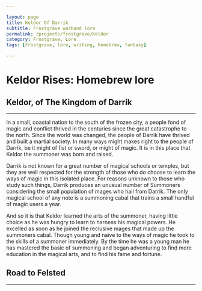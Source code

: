 ```yaml
---

layout: page
title: Keldor Of Darrik
subtitle: Frostgrave warband lore
permalink: /projects/frostgrave/Keldor
category: Frostgrave, Lore
tags: [Frostgrave, lore, writing, homebrew, fantasy]

---
```


# Keldor Rises: Homebrew lore


## Keldor, of The Kingdom of Darrik

---

In a small, coastal nation to the south of the frozen city, a people fond of magic and conflict thrived in the centuries since the great catastrophe to the north. Since the world was changed, the people of Darrik have thrived and built a martial society. In many ways might makes right to the people of Darrik, be it might of fist or sword, or might of magic. It is in this place that Keldor the summoner was born and raised. 

Darrik is not known for a great number of magical schools or temples, but they are well respected for the strength of those who do choose to learn the ways of magic in this isolated place. For reasons unknown to those who study such things, Darrik produces an unusual number of Summoners considering the small population of mages who hail from Darrik. The only magical school of any note is a summoning cabal that trains a small handful of magic users a year. 

And so it is that Keldor learned the arts of the summoner, having little choice as he was hungry to learn to harness his magical powers. He excelled as soon as he joined the reclusive mages that made up the summoners cabal. Though young and naive to the ways of magic he took to the skills of a summoner immediately. By the time he was a young man he has mastered the basic of summoning and began adventuring to find more education in the magical arts, and to find his fame and fortune. 

## Road to Felsted

---



